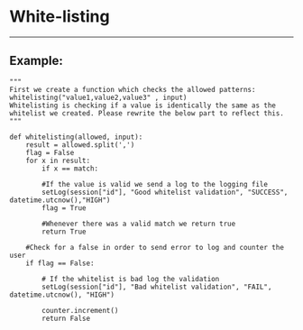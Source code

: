 # White-listing
-------

## Example:

    """
    First we create a function which checks the allowed patterns:
    whitelisting("value1,value2,value3" , input)
    Whitelisting is checking if a value is identically the same as the whitelist we created. Please rewrite the below part to reflect this.
    """

    def whitelisting(allowed, input):
        result = allowed.split(',')
        flag = False
        for x in result:
            if x == match:
            
            #If the value is valid we send a log to the logging file
            setLog(session["id"], "Good whitelist validation", "SUCCESS", datetime.utcnow(),"HIGH")
            flag = True
            
            #Whenever there was a valid match we return true
            return True
            
        #Check for a false in order to send error to log and counter the user
        if flag == False:
                
            # If the whitelist is bad log the validation 
            setLog(session["id"], "Bad whitelist validation", "FAIL", datetime.utcnow(), "HIGH")            
                
            counter.increment()
            return False    
